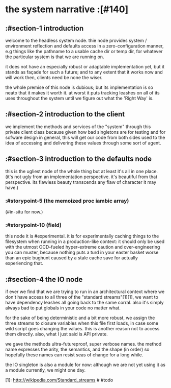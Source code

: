 # the system narrative :[#140]

## :#section-1 introduction

welcome to the headless system node. thie node provides system / environment
reflection and defaults access in a zero-configuration manner, e.g things
like the pathname to a usable cache dir or temp dir, for whatever the
particular system is that we are running on.

it does not have an especially robust or adaptable implementation yet, but
it stands as façade for such a future; and to any extent that it works now
and will work then, clients need be none the wiser.

the whole premise of this node is dubious; but its implementation is so neato
that it makes it worth it. at worst it puts tracking leashes on all of its
uses throughout the system until we figure out what the 'Right Way' is.



## :#section-2 introduction to the client

we implement the methods and services of the "system" through this private
client class because given how bad singletons are for testing and for
sofware design in general, this will get our code from both sides used to
the idea of accessing and delivering these values through some sort of
agent.



## :#section-3 introduction to the defaults node

this is the ugliest node of the whole thing but at least it's all in one
place. (it's not ugly from an implementation perspective. it's beautiful
from that perspective. its flawless beauty transcends any flaw of character
it may have.)


### :#storypoint-5 (the memoized proc iambic array)

(#in-situ for now.)


### :#storypoint-10 (field)

this node it is #experimental. it is for experimentally caching things to
the filesystem when running in a production-like context: it should only
be used with the utmost OCD-fueled hyper-extreme caution and over-engineering
you can muster, because nothing puts a turd in your easter basket worse than
an epic bughunt caused by a stale cache save for actually experiencing that.



## :#section-4 the IO node

if ever we find that we are trying to run in an architectural context
where we don't have access to all three of the "standard streams"[1][1],
we want to have dependency leashes all going back to the same corral.
also it's simply always bad to put globals in your code no matter what.

for the sake of being deterministic and a bit more robust, we assign the
three streams to closure variables when this file first loads, in case some
wild script goes changing the values. this is another reason not to access
them directly. also, what I just said is API private.

we gave the methods ultra-futureproof, super verbose names. the method name
expresses the arity, the semantics, and the shape (in order) so hopefully
these names can resist seas of change for a long while.

the IO singleton is also a module for now: although we are not yet using it
as a module currently, we might one day.



[1]: http://wikipedia.com/Standard_streams  # #todo
